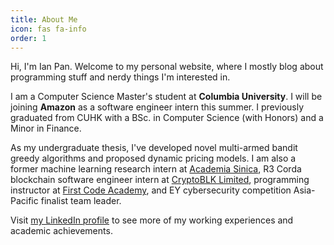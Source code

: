 ```yaml
---
title: About Me
icon: fas fa-info
order: 1
---
```


Hi, I'm Ian Pan. Welcome to my personal website, where I mostly blog
about programming stuff and nerdy things I'm interested in.

I am a Computer Science Master's student at **Columbia University**. I
will be joining **Amazon** as a software engineer intern this summer.
I previously graduated from CUHK with a BSc. in Computer Science (with
Honors) and a Minor in Finance.

As my undergraduate thesis, I've developed novel multi-armed bandit
greedy algorithms and proposed dynamic pricing models. I am also a
former machine learning research intern at [Academia
Sinica](https://en.wikipedia.org/wiki/Academia_Sinica), R3
Corda blockchain software
engineer intern at [CryptoBLK Limited](https://www.cryptoblk.io/home),
programming instructor at [First Code
Academy](https://www.firstcodeacademy.com/), and EY cybersecurity
competition Asia-Pacific finalist team leader.

Visit [my LinkedIn profile](https://www.linkedin.com/in/ianyepan/) to
see more of my working experiences and academic achievements.
